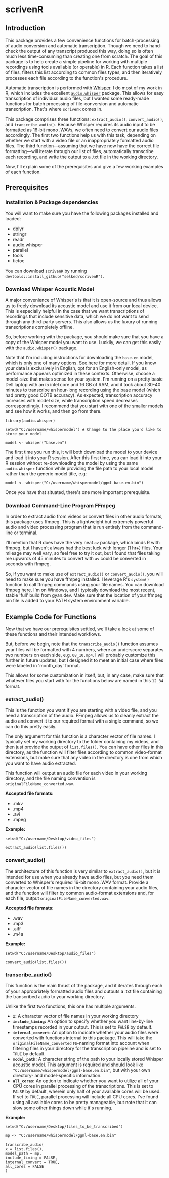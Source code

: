 # scrivenR

## Introduction

This package provides a few convenience functions for batch-processing of audio conversion and automatic transcription. Though we need to hand-check the output of any transcript produced this way, doing so is often much less time-consuming than creating one from scratch. The goal of this package is to help create a simple pipeline for working with multiple recordings using tools available (or operable) in R. Each function takes a list of files, filters this list according to common files types, and then iteratively processes each file according to the function's procedure.

Automatic transcription is performed with [Whisper](https://github.com/openai/whisper). I do most of my work in R, which includes the excellent [`audio.whisper`](https://community.r-multiverse.org/audio.whisper/doc/manual.html) package. This allows for easy transcription of individual audio files, but I wanted some ready-made functions for batch processing of file-conversion and automatic transcription. That's where `scrivenR` comes in.

This package comprises three functions: `extract_audio()`, `convert_audio()`, and `transcribe_audio()`. Because Whisper requires its audio input to be formatted as 16-bit mono .WAVs, we often need to convert our audio files accordingly. The first two functions help us with this task, depending on whether we start with a video file or an inappropriately formatted audio files. The third function—assuming that we have now have the correct file formatting—will iterate through our list of files, automatically transcribe each recording, and write the output to a .txt file in the working directory.

Now, I'll explain some of the prerequisites and give a few working examples of each function.

## Prerequisites

### Installation & Package dependencies
You will want to make sure you have the following packages installed and loaded:

-   dplyr
-   stringr
-   readr
-   audio.whisper
-   parallel
-   tools
-   tictoc

You can download `scrivenR` by running `devtools::install_github("selked/scrivenR")`.

### Download Whisper Acoustic Model

A major convenience of Whisper's is that it is open-source and thus allows us to freely download its acoustic model and use it from our local device. This is especially helpful in the case that we want transcriptions of recordings that include sensitive data, which we do not want to send through any third-party servers. This also allows us the luxury of running transcriptions completely offline.

So, before working with the package, you should make sure that you have a copy of the Whisper model you want to use. Luckily, we can get this easily with the `audio.whisper()` package.

Note that I'm including instructions for downloading the `base.en` model, which is only one of many options. [See here](https://community.r-multiverse.org/audio.whisper/doc/manual.html#whisper_download_model) for more detail. If you know your data is exclusively in English, opt for an English-only model, as performance appears optimized in these contexts. Otherwise, choose a model-size that makes sense for your system. I'm running on a pretty basic Dell laptop with an i5 intel core and 16 GB of RAM, and it took about 30-40 minutes to transcribe an hour-long recording using the base model (which had pretty good OOTB accuracy). As expected, transcription accuracy increases with model size, while transcription speed decreases correspondingly. I recommend that you start with one of the smaller models and see how it works, and then go from there.

```{r, eval=FALSE}
library(audio.whisper)

setwd("C:/username/whispermodel") # Change to the place you'd like to store your model

model <- whisper("base.en")
```

The first time you run this, it will both download the model to your device and load it into your R session. After this first time, you can load it into your R session without re-downloading the model by using the same `audio.whisper` function while providing the file path to your local model rather than the generic model title, e.g:

```{r, eval=FALSE}
model <- whisper("C:/username/whispermodel/ggml-base.en.bin")
```

Once you have that situated, there's one more important prerequisite.

### Download Command-Line Program FFmpeg

In order to extract audio from videos or convert files in other audio formats, this package uses ffmpeg. This is a lightweight but extremely powerful audio and video processing program that is run entirely from the command-line or terminal.

I'll mention that R does have the very neat `av` package, which binds R with ffmpeg, but I haven't always had the best luck with longer (1 hr+) files. Your mileage may well vary, so feel free to try it out, but I found that files taking me upwards of 45 minutes to convert with `av` could be converted in seconds with ffmpeg.

So, if you want to make use of `extract_audio()` or `convert_audio()`, you will need to make sure you have ffmpeg installed. I leverage R's `system()` function to call ffmpeg commands using your file names. You can download ffmpeg [here](https://www.ffmpeg.org/download.html). I'm on Windows, and I typically download the most recent, stable 'full' build from gyan.dev. Make sure that the location of your ffmpeg bin file is added to your PATH system environment variable.

## Example Code for Functions

Now that we have our prerequisites settled, we'll take a look at some of these functions and their intended workflows.

But, before we begin, note that the `transcribe_audio()` function assumes your files will be formatted with 4 numbers, where an underscore separates two numbers on each side, e.g. `08_10.mp4`. I will probably customize this further in future updates, but I designed it to meet an initial case where files were labeled in 'month_day\` format.

This allows for some customization in itself, but, in any case, make sure that whatever files you start with for the functions below are named in this `12_34` format.

### extract_audio()

This is the function you want if you are starting with a video file, and you need a transcription of the audio. FFmpeg allows us to cleanly extract the audio and convert it to our required format with a single command, so we can do this pretty easily.

The only argument for this function is a character vector of file names. I typically set my working directory to the folder containing my videos, and then just provide the output of `list.files()`. You can have other files in this directory, as the function will filter files according to common video-format extensions, but make sure that any video in the directory is one from which you want to have audio extracted.

This function will output an audio file for each video in your working directory, and the file naming convention is `originalFileName_converted.wav`.

**Accepted file formats:** 
-   .mkv 
-   .mp4 
-   .avi 
-   .mpeg

**Example:**
```{r, eval=FALSE}
setwd("C:/username/Desktop/video_files")

extract_audio(list.files())
```

### convert_audio()

The architecture of this function is very similar to `extract_audio()`, but it is intended for use when you already have audio files, but you need them converted to Whisper's required 16-bit mono .WAV format. Provide a character vector of file names in the directory containing your audio files, and the function will filter by common audio-format extensions and, for each file, output `originalFileName_converted.wav`.

**Accepted file formats:** 
-   .wav 
-   .mp3 
-   .aiff 
-   .m4a

**Example:**
```{r, eval=FALSE}
setwd("C:/username/Desktop/audio_files")

convert_audio(list.files())
```

### transcribe_audio()

This function is the main thrust of the package, and it iterates through each of your appropriately formatted audio files and outputs a .txt file containing the transcribed audio to your working directory.

Unlike the first two functions, this one has multiple arguments.

-   **`x`:** A character vector of file names in your working directory
-   **`include_timing`:** An option to specify whether you want line-by-line timestamps recorded in your output. This is set to `FALSE` by default.
-   **`internal_convert`:** An option to indicate whether your audio files were converted with functions internal to this package. This will take the `originalFileName_converted` re-naming format into account when filtering files in your directory for the transcription pipeline and is set to `TRUE` by default.
-   **`model_path`:** A character string of the path to your locally stored Whisper acoustic model. This argument is required and should look like `"C:/username/whispermodel/ggml-base.en.bin"`, but with your own directory- and model-specific information.
-   **`all_cores`:** An option to indicate whether you want to utilize all of your CPU cores in parallel processing of the transcriptions. This is set to `FALSE` by default, wherein only half of your available cores will be used. If set to `TRUE`, parallel processing will include all CPU cores. I've found using all available cores to be pretty manageable, but note that it can slow some other things down while it's running.

**Example:**
```{r, eval=FALSE} 
setwd("C:/username/Desktop/files_to_be_transcribed")

mp <- "C:/username/whispermodel/ggml-base.en.bin"

transcribe_audio(
x = list.files(),
model_path = mp,
include_timing = FALSE, 
internal_convert = TRUE, 
all_cores = FALSE
)
```
